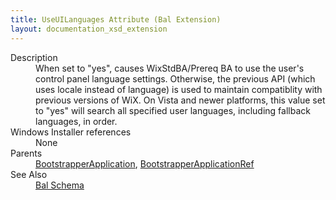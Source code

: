 ```yaml
---
title: UseUILanguages Attribute (Bal Extension)
layout: documentation_xsd_extension
---
```

<dl>
  <dt>Description</dt>
  <dd>                 When set to "yes", causes WixStdBA/Prereq BA to use the user's control panel language settings. Otherwise, the previous API (which uses locale instead of language) is used to maintain compatiblity with previous versions of WiX.                 On Vista and newer platforms, this value set to "yes" will search all specified user languages, including fallback languages, in order.             </dd>
  <dt>Windows Installer references</dt>
  <dd>None</dd>
  <dt>Parents</dt>
  <dd>
    <a href="../wix/bootstrapperapplication">BootstrapperApplication</a>, <a href="../wix/bootstrapperapplicationref">BootstrapperApplicationRef</a></dd>
  <dt>See Also</dt>
  <dd>
    <a href="../bal">Bal Schema</a>
  </dd>
</dl>
